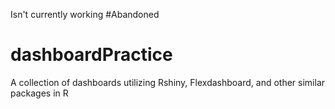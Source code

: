 Isn't currently working
#Abandoned

# dashboardPractice
A collection of dashboards utilizing Rshiny, Flexdashboard, and other similar packages in R



